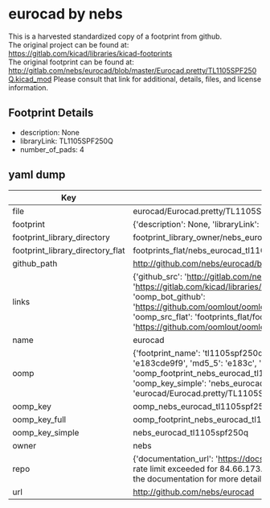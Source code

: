 # eurocad by nebs  
This is a harvested standardized copy of a footprint from github.  
The original project can be found at:  
https://gitlab.com/kicad/libraries/kicad-footprints  
The original footprint can be found at:
http://gitlab.com/nebs/eurocad/blob/master/Eurocad.pretty/TL1105SPF250Q.kicad_mod
Please consult that link for additional, details, files, and license information.  
## Footprint Details
* description: None  
* libraryLink: TL1105SPF250Q  
* number_of_pads: 4  
## yaml dump  
| Key | Value |  
| --- | --- |  
| file | eurocad/Eurocad.pretty/TL1105SPF250Q.kicad_mod |  
| footprint | {'description': None, 'libraryLink': 'TL1105SPF250Q', 'number_of_pads': 4} |  
| footprint_library_directory | footprint_library_owner/nebs_eurocad |  
| footprint_library_directory_flat | footprints_flat/nebs_eurocad_tl1105spf250q/working |  
| github_path | http://github.com/nebs/eurocad/blob/master/Eurocad.pretty/TL1105SPF250Q.kicad_mod |  
| links | {'github_src': 'http://gitlab.com/nebs/eurocad/blob/master/Eurocad.pretty/TL1105SPF250Q.kicad_mod', 'github_src_repo': 'https://gitlab.com/kicad/libraries/kicad-footprints', 'oomp_bot': 'footprints/nebs_eurocad_tl1105spf250q/working', 'oomp_bot_github': 'https://github.com/oomlout/oomlout_oomp_footprint_bot/tree/main/footprints/nebs_eurocad_tl1105spf250q/working', 'oomp_src_flat': 'footprints_flat/footprints_flat/nebs_eurocad_tl1105spf250q/working', 'oomp_src_flat_github': 'https://github.com/oomlout/oomlout_oomp_footprint_src/tree/main/footprints_flat/nebs_eurocad_tl1105spf250q/working'} |  
| name | eurocad |  
| oomp | {'footprint_name': 'tl1105spf250q', 'library_name': 'eurocad', 'md5': 'e183cde9f97f2497b6a58490899d09dc', 'md5_10': 'e183cde9f9', 'md5_5': 'e183c', 'md5_6': 'e183cd', 'oomp_key': 'oomp_nebs_eurocad_tl1105spf250q', 'oomp_key_extra': 'oomp_footprint_nebs_eurocad_tl1105spf250q', 'oomp_key_full': 'oomp_footprint_nebs_eurocad_tl1105spf250q_e183cd', 'oomp_key_simple': 'nebs_eurocad_tl1105spf250q', 'original_filename': 'eurocad/Eurocad.pretty/TL1105SPF250Q.kicad_mod', 'owner_name': 'nebs'} |  
| oomp_key | oomp_nebs_eurocad_tl1105spf250q |  
| oomp_key_full | oomp_footprint_nebs_eurocad_tl1105spf250q |  
| oomp_key_simple | nebs_eurocad_tl1105spf250q |  
| owner | nebs |  
| repo | {'documentation_url': 'https://docs.github.com/rest/overview/resources-in-the-rest-api#rate-limiting', 'message': "API rate limit exceeded for 84.66.173.59. (But here's the good news: Authenticated requests get a higher rate limit. Check out the documentation for more details.)"} |  
| url | http://github.com/nebs/eurocad |  

